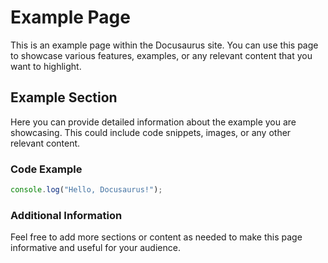 # Example Page

This is an example page within the Docusaurus site. You can use this page to showcase various features, examples, or any relevant content that you want to highlight.

## Example Section

Here you can provide detailed information about the example you are showcasing. This could include code snippets, images, or any other relevant content.

### Code Example

```javascript
console.log("Hello, Docusaurus!");
```

### Additional Information

Feel free to add more sections or content as needed to make this page informative and useful for your audience.